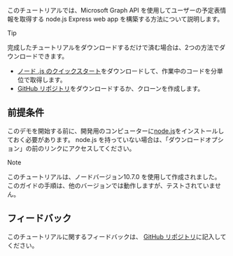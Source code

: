 <!-- markdownlint-disable MD002 MD041 -->

このチュートリアルでは、Microsoft Graph API を使用してユーザーの予定表情報を取得する node.js Express web app を構築する方法について説明します。

> [!TIP]
> 完成したチュートリアルをダウンロードするだけで済む場合は、2つの方法でダウンロードできます。
>
> - [ノード .js のクイックスタート](https://developer.microsoft.com/graph/quick-start?platform=option-node)をダウンロードして、作業中のコードを分単位で取得します。
> - [GitHub リポジトリ](https://github.com/microsoftgraph/msgraph-training-nodeexpressapp)をダウンロードするか、クローンを作成します。

## <a name="prerequisites"></a>前提条件

このデモを開始する前に、開発用のコンピューターに[node.js](https://nodejs.org)をインストールしておく必要があります。 node.js を持っていない場合は、「ダウンロードオプション」の前のリンクにアクセスしてください。

> [!NOTE]
> このチュートリアルは、ノードバージョン10.7.0 を使用して作成されました。 このガイドの手順は、他のバージョンでは動作しますが、テストされていません。

## <a name="feedback"></a>フィードバック

このチュートリアルに関するフィードバックは、 [GitHub リポジトリ](https://github.com/microsoftgraph/msgraph-training-nodeexpressapp)に記入してください。
